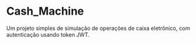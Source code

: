 # Cash_Machine
Um projeto simples de simulação de operações de caixa eletrônico, com autenticação usando token JWT.
